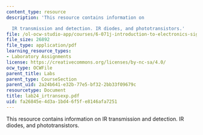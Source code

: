 ```yaml
---
content_type: resource
description: 'This resource contains information on

  IR transmission and detection. IR diodes, and phototransistors.'
file: /ol-ocw-studio-app/courses/6-071j-introduction-to-electronics-signals-and-measurement-spring-2006/fa26845e4d3a1bd46f5fe8146afa7251_lab24_irtransexp.pdf
file_size: 26892
file_type: application/pdf
learning_resource_types:
- Laboratory Assignments
license: https://creativecommons.org/licenses/by-nc-sa/4.0/
ocw_type: OCWFile
parent_title: Labs
parent_type: CourseSection
parent_uid: 2a24b641-e32b-77e5-bf32-2bb33f09679c
resourcetype: Document
title: lab24_irtransexp.pdf
uid: fa26845e-4d3a-1bd4-6f5f-e8146afa7251
---
```

This resource contains information on
IR transmission and detection. IR diodes, and phototransistors.